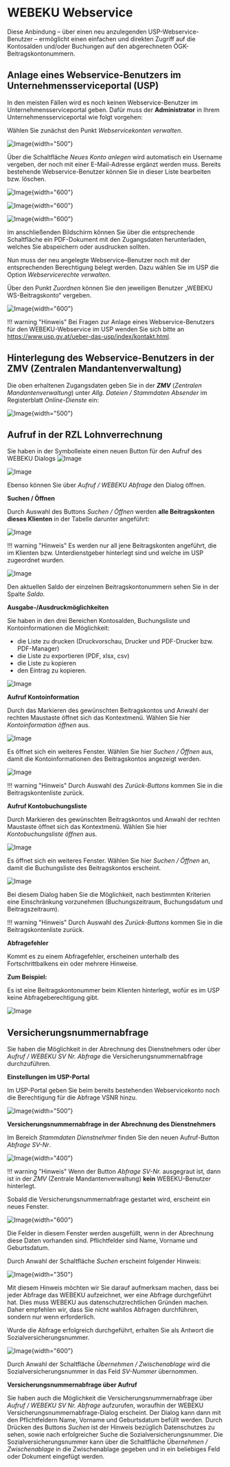 # WEBEKU Webservice 

Diese Anbindung – über einen neu anzulegenden USP-Webservice-Benutzer – ermöglicht einen einfachen und direkten Zugriff auf die Kontosalden und/oder Buchungen auf den abgerechneten ÖGK-Beitragskontonummern.

## Anlage eines Webservice-Benutzers im Unternehmensserviceportal (USP)

In den meisten Fällen wird es noch keinen Webservice-Benutzer im Unternehmensserviceportal geben. Dafür muss der **Administrator** in Ihrem Unternehmensserviceportal wie folgt vorgehen:

Wählen Sie zunächst den Punkt *Webservicekonten verwalten*.

![Image](<img/image717.png>){width="500"}

Über die Schaltfläche *Neues Konto* *anlegen* wird automatisch ein Username vergeben, der noch mit einer E-Mail-Adresse ergänzt werden muss. Bereits bestehende Webservice-Benutzer können Sie in dieser Liste bearbeiten bzw. löschen.

![Image](<img/image718.png>){width="600"}

![Image](<img/image719.png>){width="600"}

![Image](<img/image720.png>){width="600"}

Im anschließenden Bildschirm können Sie über die entsprechende Schaltfläche ein PDF-Dokument mit den Zugangsdaten herunterladen, welches Sie abspeichern oder ausdrucken sollten.

Nun muss der neu angelegte Webservice–Benutzer noch mit der entsprechenden Berechtigung belegt werden. Dazu wählen Sie im USP die Option *Webservicerechte verwalten*.

Über den Punkt *Zuordnen* können Sie den jeweiligen Benutzer „WEBEKU WS-Beitragskonto“ vergeben.

![Image](<img/image721.png>){width="600"}

!!! warning "Hinweis"
    Bei Fragen zur Anlage eines Webservice-Benutzers für den WEBEKU-Webservice im USP wenden Sie sich bitte an <https://www.usp.gv.at/ueber-das-usp/index/kontakt.html>.

## Hinterlegung des Webservice-Benutzers in der ZMV (Zentralen Mandantenverwaltung)

Die oben erhaltenen Zugangsdaten geben Sie in der ***ZMV*** (*Zentralen Mandantenverwaltung*) unter *Allg. Dateien / Stammdaten Absender* im Registerblatt *Online-Dienste* ein:

![Image](<img/image722.png>){width="500"}

## Aufruf in der RZL Lohnverrechnung 

Sie haben in der Symbolleiste einen neuen Button für den Aufruf des WEBEKU Dialogs ![Image](<img/image723.png>)

![Image](<img/image724.png>)

Ebenso können Sie über *Aufruf / WEBEKU Abfrage* den Dialog öffnen.

**Suchen / Öffnen**

Durch Auswahl des Buttons *Suchen / Öffnen* werden **alle Beitragskonten dieses Klienten** in der Tabelle darunter angeführt:

![Image](<img/image725.png>)

!!! warning "Hinweis"
    Es werden nur all jene Beitragskonten angeführt, die im Klienten bzw. Unterdienstgeber hinterlegt sind und welche im USP zugeordnet wurden.

![Image](<img/image726.png>)

Den aktuellen Saldo der einzelnen Beitragskontonummern sehen Sie in der Spalte *Saldo.*

**Ausgabe-/Ausdruckmöglichkeiten**

Sie haben in den drei Bereichen Kontosalden, Buchungsliste und Kontoinformationen die Möglichkeit:

- die Liste zu drucken (Druckvorschau, Drucker und PDF-Drucker bzw. PDF-Manager)
- die Liste zu exportieren (PDF, xlsx, csv)
- die Liste zu kopieren
- den Eintrag zu kopieren.

![Image](<img/image727.png>)

**Aufruf Kontoinformation**

Durch das Markieren des gewünschten Beitragskontos und Anwahl der rechten Maustaste öffnet sich das Kontextmenü. Wählen Sie hier *Kontoinformation öffnen* aus.

![Image](<img/image728.png>)

Es öffnet sich ein weiteres Fenster. Wählen Sie hier *Suchen / Öffnen* aus, damit die Kontoinformationen des Beitragskontos angezeigt werden.

![Image](<img/image729.png>)

!!! warning "Hinweis"
    Durch Auswahl des *Zurück-Buttons* kommen Sie in die Beitragskontenliste zurück.

**Aufruf Kontobuchungsliste**

Durch Markieren des gewünschten Beitragskontos und Anwahl der rechten Maustaste öffnet sich das Kontextmenü. Wählen Sie hier *Kontobuchungsliste öffnen* aus.

![Image](<img/image730.png>)

Es öffnet sich ein weiteres Fenster. Wählen Sie hier *Suchen / Öffnen* an, damit die Buchungsliste des Beitragskontos erscheint.

![Image](<img/image731.png>)

Bei diesem Dialog haben Sie die Möglichkeit, nach bestimmten Kriterien eine Einschränkung vorzunehmen (Buchungszeitraum, Buchungsdatum und Beitragszeitraum).

!!! warning "Hinweis"
    Durch Auswahl des *Zurück-Buttons* kommen Sie in die Beitragskontenliste zurück.

**Abfragefehler**

Kommt es zu einem Abfragefehler, erscheinen unterhalb des Fortschrittbalkens ein oder mehrere Hinweise.

**Zum Beispiel:**

Es ist eine Beitragskontonummer beim Klienten hinterlegt, wofür es im USP keine Abfrageberechtigung gibt.

![Image](<img/image732.png>)

## Versicherungsnummernabfrage

Sie haben die Möglichkeit in der Abrechnung des Dienstnehmers oder über *Aufruf / WEBEKU SV Nr. Abfrage* die Versicherungsnummernabfrage durchzuführen.

**Einstellungen im USP-Portal**

Im USP-Portal geben Sie beim bereits bestehenden Webservicekonto noch die Berechtigung für die Abfrage VSNR hinzu.

![Image](<img/image733.png>){width="500"}

**Versicherungsnummernabfrage in der Abrechnung des Dienstnehmers**

Im Bereich *Stammdaten Dienstnehmer* finden Sie den neuen Aufruf-Button *Abfrage SV-Nr*.

![Image](<img/image734.png>){width="400"}

!!! warning "Hinweis"
    Wenn der Button *Abfrage SV-Nr.* ausgegraut ist, dann ist in der *ZMV* (Zentrale Mandantenverwaltung) **kein** WEBEKU-Benutzer hinterlegt.

Sobald die Versicherungsnummernabfrage gestartet wird, erscheint ein neues Fenster.

![Image](<img/image735.png>){width="600"}

Die Felder in diesem Fenster werden ausgefüllt, wenn in der Abrechnung diese Daten vorhanden sind. Pflichtfelder sind Name, Vorname und Geburtsdatum.

Durch Anwahl der Schaltfläche *Suchen* erscheint folgender Hinweis:

![Image](<img/image736.png>){width="350"}

Mit diesem Hinweis möchten wir Sie darauf aufmerksam machen, dass bei jeder Abfrage das WEBEKU aufzeichnet, wer eine Abfrage durchgeführt hat. Dies muss WEBEKU aus datenschutzrechtlichen Gründen machen. Daher empfehlen wir, dass Sie nicht wahllos Abfragen durchführen, sondern nur wenn erforderlich.

Wurde die Abfrage erfolgreich durchgeführt, erhalten Sie als Antwort die Sozialversicherungsnummer.

![Image](<img/image737.png>){width="600"}

Durch Anwahl der Schaltfläche *Übernehmen / Zwischenablage* wird die Sozialversicherungsnummer in das Feld *SV-Nummer* übernommen.

**Versicherungsnummernabfrage über Aufruf**

Sie haben auch die Möglichkeit die Versicherungsnummernabfrage über *Aufruf / WEBEKU SV Nr. Abfrage* aufzurufen, woraufhin der WEBEKU Versicherungsnummernabfrage-Dialog erscheint. Der Dialog kann dann mit den Pflichtfeldern Name, Vorname und Geburtsdatum befüllt werden. Durch Drücken des Buttons *Suchen* ist der Hinweis bezüglich Datenschutzes zu sehen, sowie nach erfolgreicher Suche die Sozialversicherungsnummer. Die Sozialversicherungsnummer kann über die Schaltfläche *Übernehmen / Zwischenablage* in die Zwischenablage gegeben und in ein beliebiges Feld oder Dokument eingefügt werden.
